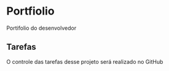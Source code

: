# Portfiolio
Portifolio do desenvolvedor 

## Tarefas

O controle das tarefas desse projeto será realizado no GitHub
